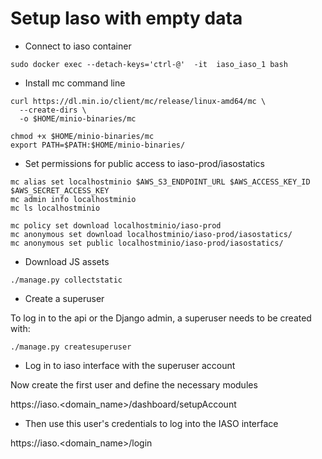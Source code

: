 # Setup Iaso with empty data

- Connect to iaso container

```
sudo docker exec --detach-keys='ctrl-@'  -it  iaso_iaso_1 bash
```

- Install mc command line

```
curl https://dl.min.io/client/mc/release/linux-amd64/mc \
  --create-dirs \
  -o $HOME/minio-binaries/mc

chmod +x $HOME/minio-binaries/mc
export PATH=$PATH:$HOME/minio-binaries/
```

- Set permissions for public access to iaso-prod/iasostatics

```
mc alias set localhostminio $AWS_S3_ENDPOINT_URL $AWS_ACCESS_KEY_ID $AWS_SECRET_ACCESS_KEY
mc admin info localhostminio
mc ls localhostminio

mc policy set download localhostminio/iaso-prod
mc anonymous set download localhostminio/iaso-prod/iasostatics/
mc anonymous set public localhostminio/iaso-prod/iasostatics/
```
- Download JS assets

```
./manage.py collectstatic
```

- Create a superuser

To log in to the api or the Django admin, a superuser needs to be created with:

```
./manage.py createsuperuser
```

- Log in to iaso interface with the superuser account 

Now create the first user and define the necessary modules

 https://iaso.<domain_name>/dashboard/setupAccount

- Then use this user's credentials to log into the IASO interface

https://iaso.<domain_name>/login
